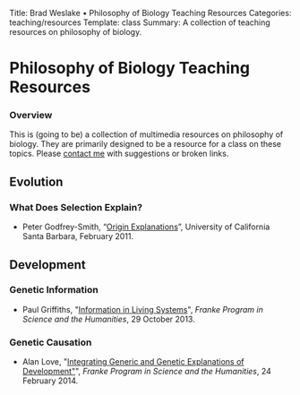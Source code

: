 Title: Brad Weslake &bull; Philosophy of Biology Teaching Resources
Categories: teaching/resources
Template: class
Summary: A collection of teaching resources on philosophy of biology.

# Philosophy of Biology Teaching Resources

### Overview

This is (going to be) a collection of multimedia resources on philosophy of biology.  They are primarily designed to be a resource for a class on these topics.  Please [contact me](mailto:brad.weslake@nyu.edu) with suggestions or broken links.

## Evolution

### What Does Selection Explain?

- Peter Godfrey-Smith, “[Origin Explanations](https://www.youtube.com/watch?v=84XnJd1t9Ak)”, University of California Santa Barbara, February 2011.

## Development

### Genetic Information

- Paul Griffiths, "[Information in Living Systems](https://www.youtube.com/watch?v=KrcoV21ctVY)", *Franke Program in Science and the Humanities*, 29 October 2013.

### Genetic Causation

- Alan Love, "[Integrating Generic and Genetic Explanations of Development"](https://www.youtube.com/watch?v=xbcbJ8FD7MY)", *Franke Program in Science and the Humanities*, 24 February 2014.
